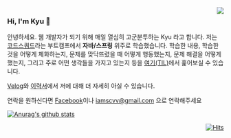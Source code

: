 <img src="https://user-images.githubusercontent.com/59721293/116868919-c910e700-ac63-11eb-8850-711bc436bd77.png" align="right" />

### Hi, I'm Kyu 👋

안녕하세요. 웹 개발자가 되기 위해 매일 열심히 고군분투하는 Kyu 라고 합니다. 저는 [코드스쿼드](https://codesquad.kr/)라는 부트캠프에서 **자바/스프링** 위주로 학습했습니다. 학습한 내용, 학습한 것을 어떻게 체화하는지, 문제를 맞닥뜨렸을 때 어떻게 행동했는지, 문제 해결을 어떻게 했는지, 그리고 주로 어떤 생각들을 가지고 있는지 등을 [여기(TIL)](https://velog.io/@kyukim/series/TIL)에서 훑어보실 수 있습니다.

[Velog](https://velog.io/@kyukim)와 [이력서](/)에서 저에 대해 더 자세히 아실 수 있습니다.

연락을 원하신다면 [Facebook](https://www.facebook.com/profile.php?id=100004928773049)이나 iamscvv@gmail.com 으로 연락해주세요

[![Anurag's github stats](https://github-readme-stats.vercel.app/api?username=kyu-kim-kr)](https://github.com/anuraghazra/github-readme-stats)

<div align=right>
  
[![Hits](https://hits.seeyoufarm.com/api/count/incr/badge.svg?url=https%3A%2F%2Fgithub.com%2Fkyu-kim-kr&count_bg=%2379C83D&title_bg=%23555555&icon=&icon_color=%23E7E7E7&title=hits&edge_flat=false)](https://hits.seeyoufarm.com)

</div>
